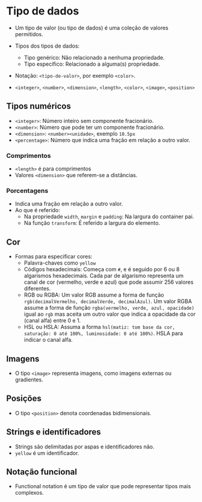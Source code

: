 # Tipo de dados

- Um tipo de valor (ou tipo de dados) é uma coleção de valores permitidos.
- Tipos dos tipos de dados:
  - Tipo genérico: Não relacionado a nenhuma propriedade.
  - Tipo específico: Relacionado a alguma(s) propriedade.

- Notação: `<tipo-de-valor>`, por exemplo `<color>`.
- `<integer>`, `<number>`, `<dimension>`, `<length>`, `<color>`, `<image>`, `<position>`

## Tipos numéricos

- `<integer>`: Número inteiro sem componente fracionário.
- `<number>`: Número que pode ter um componente fracionário.
- `<dimension>`: `<number><unidade>`, exemplo `10.5px`
- `<percentage>`: Número que indica uma fração em relação a outro valor.

### Comprimentos

- `<length>` é para comprimentos
- Valores `<dimension>` que referem-se a distâncias.

### Porcentagens

- Indica uma fração em relação a outro valor.
- Ao que é referido:
  - Na propriedade `width`, `margin` e `padding`: Na largura do container pai.
  - Na função `transform`: É referido a largura do elemento.

## Cor

- Formas para especificar cores:
  - Palavra-chaves como `yellow`
  - Códigos hexadecimais: Começa com `#`, e é seguido por 6 ou 8 algarismos hexadecimais. Cada par de algarismo representa um canal de cor (vermelho, verde e azul) que pode assumir 256 valores diferentes.
  - RGB ou RGBA: Um valor RGB assume a forma de função `rgb(decimalVermelho, decimalVerde, decimalAzul)`. Um valor RGBA assume a forma de função `rgba(vermelho, verde, azul, opacidade)` igual ao `rgb` mas aceita um outro valor que indica a opacidade da cor (canal alfa) entre 0 e 1.
  - HSL ou HSLA: Assuma a forma `hsl(matiz: tom base da cor, saturação: 0 até 100%, luminosidade: 0 até 100%)`. HSLA para indicar o canal alfa.

## Imagens

- O tipo `<image>` representa imagens, como imagens externas ou gradientes.

## Posições

- O tipo `<position>` denota coordenadas bidimensionais.

## Strings e identificadores

- Strings são delimitadas por aspas e identificadores não.
- `yellow` é um identificador.

## Notação funcional

- Functional notation é um tipo de valor que pode representar tipos mais complexos.